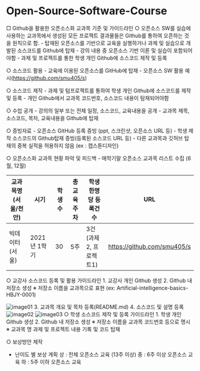 # Open-Source-Software-Course

□ Github을 활용한 오픈소스화 교과목 기준 및 가이드라인
 ○ 오픈소스 SW를 실습에 사용하는 교과목에서 생성된 모든 프로젝트 결과물들은 Github를 통하여 오픈하는 것을 원칙으로 함.
    - 탑재된 오픈소스를 기반으로 교육을 실행하거나 과제 및 실습으로 개발된 소스코드를 Github에 탑재
    - 강의 내용 중 오픈소스 기반 이론 및 실습이 포함되어야함
    - 과제 및 프로젝트를 통한 학생 개인 Github에 소스코드 제작 및 등록

 ○ 소스코드 활용 
    - 교육에 이용된 오픈소스를 GitHub에 탑재
    - 오픈소스 SW 활용 예시(https://github.com/smu405/s)

 ○ 소스코드 제작 
    - 과제 및 텀프로젝트를 통하여 학생 개인 Github에 소스코드를 제작 및 등록
    - 개인 Github에서 교과목 코드번호, 소스코드 내용이 탐재되어야함

 ○ 수업 공개 
    - 강의의 일부 또는 전체 일정, 소스코드, 교육내용을 공개
    - 교과목 제목, 소스코드, 목차, 교육내용을 Github에 탑재

 ○ 증빙자료 
    - 오픈소스 GitHub 등록 증빙 (ppt, 스크린샷, 오픈소스 URL 등)
    - 학생 제작 소스코드의 Github탑재 증빙(등록된 소스코드 URL 등)
    - 다른 교과목과 깃허브 탑재의 중복 실적을 허용하지 않음 (ex : 캡스톤디자인) 

 ○ 오픈소스화 교과목 현황 파악 및 피드백
    - 매학기말 오픈소스 교과목 리스트 수집 (6월, 12월)

교과목명(서울/천안) | 시기 | 학생수 | 총 교육 주차 | 학생 한명당 등록건수 | URL
---- | ---- | ---- | ---- | ---- | ----
빅데이터(서울) |2021년 1학기 | 30 | 5주 | 3건(과제2, 프로젝트1) | https://github.com/smu405/s


 ○ 교강사 소스코드 등록 및 활용 가이드라인
    1. 교강사 개인 Github 생성
    2. Github 내 저장소 생성
     ※ 저장소 이름을 교과목으로 표현 (ex: Artificial-intelligence-basics-HBJY-0001)

![image01](https://user-images.githubusercontent.com/79781089/110236024-f6e4f280-7f76-11eb-8561-1beec165c4e9.png)
3. 교과목 개요 및 목차 등록(README.md)
4. 소스코드 및 설명 등록
![image02](https://user-images.githubusercontent.com/79781089/110236030-02d0b480-7f77-11eb-938b-1156b0432749.png)
![image03](https://user-images.githubusercontent.com/79781089/110236052-1aa83880-7f77-11eb-8101-e66e283f6bc1.png)
 ○ 학생 소스코드 제작 및 등록 가이드라인
    1. 학생 개인 Github 생성
    2. Github 내 저장소 생성
     ※ 저장소 이름을 교과목 코드번호 등으로 명시
     ※ 교과목 명 과제 및 프로젝트 내용 기록 및 코드 탑재

○ 보상방안 제작
- 난이도 별 보상 계획
  상 : 전체 오픈소스 교육 (13주 이상) 
  중 : 6주 이상 오픈소스 교육
  하 : 5주 이하 오픈소스 교육
